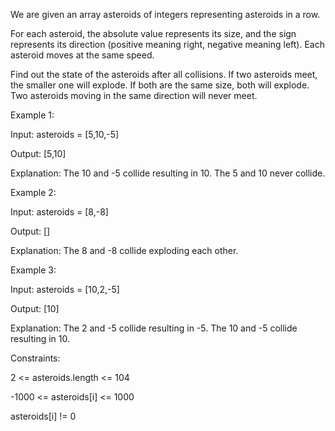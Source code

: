 We are given an array asteroids of integers representing asteroids in a row.

For each asteroid, the absolute value represents its size, and the sign represents its direction (positive meaning right, negative meaning left). Each asteroid moves at the same speed.

Find out the state of the asteroids after all collisions. If two asteroids meet, the smaller one will explode. If both are the same size, both will explode. Two asteroids moving in the same direction will never meet.

 

Example 1:

Input: asteroids = [5,10,-5]

Output: [5,10]

Explanation: The 10 and -5 collide resulting in 10. The 5 and 10 never collide.

Example 2:

Input: asteroids = [8,-8]

Output: []

Explanation: The 8 and -8 collide exploding each other.

Example 3:

Input: asteroids = [10,2,-5]

Output: [10]

Explanation: The 2 and -5 collide resulting in -5. The 10 and -5 collide resulting in 10.
 

Constraints:

2 <= asteroids.length <= 104

-1000 <= asteroids[i] <= 1000

asteroids[i] != 0
